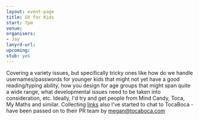 ```yaml
---
layout: event-page
title: UX for Kids
start: 7pm
venue: 
organisers: 
- Jay
lanyrd-url: 
upcoming: 
stub: yes
---
```


Covering a variety issues, but specifically tricky ones like how do we handle usernames/passwords 
for younger kids that might not yet have a good reading/typing ability, how you design for age 
groups that might span quite a wide range, what developmental issues need to be taken into consideration, 
etc. Ideally, I'd try and get people from Mind Candy, Toca, My Maths and similar. 
Collecting [links](https://pinboard.in/u:jaygooby/t:kids.ux+uxbri/ "Jays links on Pinboard") also I've started to chat to TocaBoca - 
have been passed on to their PR team by megan@tocaboca.com

